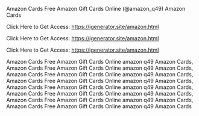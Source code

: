 Amazon Cards Free Amazon Gift Cards Online (@amazon_q49) Amazon Cards

Click Here to Get Access: https://igenerator.site/amazon.html

Click Here to Get Access: https://igenerator.site/amazon.html

Click Here to Get Access: https://igenerator.site/amazon.html

Amazon Cards Free Amazon Gift Cards Online amazon q49 Amazon Cards, Amazon Cards Free Amazon Gift Cards Online amazon q49 Amazon Cards, Amazon Cards Free Amazon Gift Cards Online amazon q49 Amazon Cards, Amazon Cards Free Amazon Gift Cards Online amazon q49 Amazon Cards, Amazon Cards Free Amazon Gift Cards Online amazon q49 Amazon Cards, Amazon Cards Free Amazon Gift Cards Online amazon q49 Amazon Cards, Amazon Cards Free Amazon Gift Cards Online amazon q49 Amazon Cards, Amazon Cards Free Amazon Gift Cards Online amazon q49 Amazon Cards

